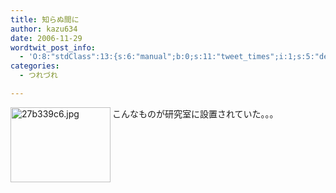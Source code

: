```yaml
---
title: 知らぬ間に
author: kazu634
date: 2006-11-29
wordtwit_post_info:
  - 'O:8:"stdClass":13:{s:6:"manual";b:0;s:11:"tweet_times";i:1;s:5:"delay";i:0;s:7:"enabled";i:1;s:10:"separation";s:2:"60";s:7:"version";s:3:"3.7";s:14:"tweet_template";b:0;s:6:"status";i:2;s:6:"result";a:0:{}s:13:"tweet_counter";i:2;s:13:"tweet_log_ids";a:1:{i:0;i:2663;}s:9:"hash_tags";a:0:{}s:8:"accounts";a:1:{i:0;s:7:"kazu634";}}'
categories:
  - つれづれ

---
```

<div class="section">
<p>
<a href="http://image.blog.livedoor.jp/simoom634/imgs/2/7/27b339c6.jpg" onclick="__gaTracker('send', 'event', 'outbound-article', 'http://image.blog.livedoor.jp/simoom634/imgs/2/7/27b339c6.jpg', '');" target="_blank"><img width="160" align="left" alt="27b339c6.jpg" src="http://image.blog.livedoor.jp/simoom634/imgs/2/7/27b339c6-s.jpg" height="120" border="0" class="pict" /></a>こんなものが研究室に設置されていた。。。
</p>
</div>

